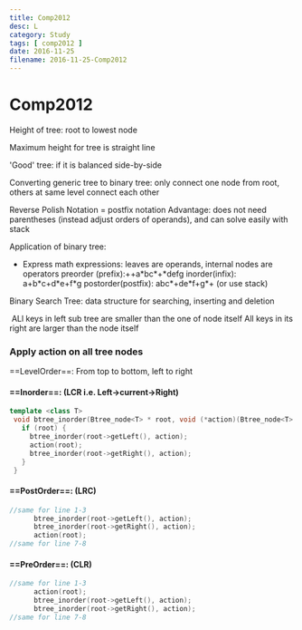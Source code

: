 ```yaml
---
title: Comp2012
desc: L
category: Study
tags: [ comp2012 ]
date: 2016-11-25
filename: 2016-11-25-Comp2012
---
```


# Comp2012

Height of tree: root to lowest node

Maximum height for tree is straight line

'Good' tree: if it is balanced side-by-side

Converting generic tree to binary tree: only connect one node from root, others at same level connect each other 

Reverse Polish Notation = postfix notation
Advantage: does not need parentheses (instead adjust orders of operands), and can solve easily with stack

Application of binary tree:

- Express math expressions: leaves are operands, internal nodes are operators
  preorder (prefix):++a\*bc\*+\*defg
  inorder(infix): a+b\*c+d\*e+f\*g 
  postorder(postfix): abc\*+de\*f+g\*+ (or use stack)

Binary Search Tree: data structure for searching, inserting and deletion

​	ALl keys in left sub tree are smaller than the one of node itself
​	All keys in its right are larger than the node itself

###  Apply action on all tree nodes

==LevelOrder==: From top to bottom, left to right

#### ==Inorder==: (LCR i.e. Left->current->Right)

```cpp
template <class T>
 void btree_inorder(Btree_node<T> * root, void (*action)(Btree_node<T> *r)) {
   if (root) {
     btree_inorder(root->getLeft(), action);
     action(root);
     btree_inorder(root->getRight(), action);
   }
 }
```



#### ==PostOrder==: (LRC)

```cpp
//same for line 1-3
	  btree_inorder(root->getLeft(), action);
	  btree_inorder(root->getRight(), action);
      action(root);
//same for line 7-8
```



#### ==PreOrder==: (CLR)

```cpp
//same for line 1-3
      action(root);
	  btree_inorder(root->getLeft(), action);
	  btree_inorder(root->getRight(), action);
//same for line 7-8
```

